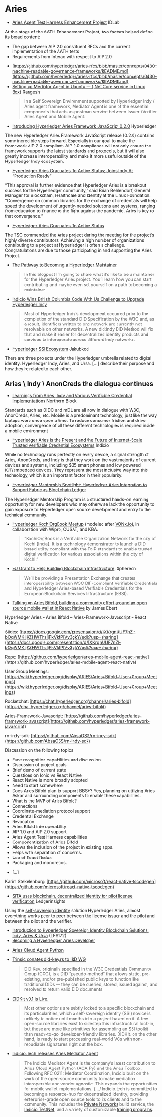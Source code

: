 # Aries

* [Aries Agent Test Harness Enhancement Project](https://www.idlab.org/en/aries-agent-test-harness-enhancement-project/) IDLab

At this stage of the AATH Enhancement Project, two factors helped define its broad content:

- The gap between AIP 2.0 constituent RFCs and the current implementation of the AATH tests
- Requirements from Interac with respect to AIP 2.0
* [https://github.com/hyperledger/aries-rfcs/blob/master/concepts/0430-machine-readable-governance-frameworks/README.md](https://github.com/hyperledger/aries-rfcs/blob/master/concepts/0430-machine-readable-governance-frameworks/README.md)
* [Setting up Mediator Agent in Ubuntu — (.Net Core service in Linux Box)](https://rangesh.medium.com/setting-up-mediator-agent-in-ubuntu-net-core-service-in-linux-box-b874bb409eed) Rangesh
  > In a Self Sovereign Environment supported by Hyperledger Indy / Aries agent framework, Mediator Agent is one of the essential components that acts as postman service between Issuer /Verifier Aries Agent and Mobile Agent.
* [Introducing Hyperledger Aries Framework JavaScript 0.2.0](https://www.hyperledger.org/blog/2022/07/06/introducing-hyperledger-aries-framework-javascript-0-2-0) Hyperledger

The new Hyperledger Aries Framework JavaScript release (0.2.0) contains some incredible steps forward. Especially in our goal to make the framework AIP 2.0 compliant. AIP 2.0 compliance will not only ensure the framework supports the latest standards and protocols, but it will also greatly increase interoperability and make it more useful outside of the Hyperledger Indy ecosystem.
* [Hyperledger Aries Graduates To Active Status; Joins Indy As “Production Ready”](https://www.hyperledger.org/blog/2021/02/26/hyperledger-aries-graduates-to-active-status-joins-indy-as-production-ready-hyperledger-projects-for-decentralized-identity)

“This approval is further evidence that Hyperledger Aries is a breakout success for the Hyperledger community,” said Brian Behlendorf, General Manager for Blockchain, Healthcare and Identity at the Linux Foundation. “Convergence on common libraries for the exchange of credentials will help speed the development of urgently-needed solutions and systems, ranging from education to finance to the fight against the pandemic. Aries is key to that convergence.”
* [Hyperledger Aries Graduates To Active Status](https://www.hyperledger.org/blog/2021/02/26/hyperledger-aries-graduates-to-active-status-joins-indy-as-production-ready-hyperledger-projects-for-decentralized-identity)

The TSC commended the Aries project during the meeting for the project’s highly diverse contributors. Achieving a high number of organizations contributing to a project at Hyperledger is often a challenge. Congratulations are due to those participating in and supporting the Aries Project.

* [The Pathway to Becoming a Hyperledger Maintainer](https://www.hyperledger.org/blog/2021/11/03/the-pathway-to-becoming-a-hyperledger-maintainer)
  > In this blogpost I’m going to share what it’s like to be a maintainer for the Hyperledger Aries project. You’ll learn how you can start contributing and maybe even set yourself on a path to becoming a maintainer.
* [Indicio Wins British Columbia Code With Us Challenge to Upgrade Hyperledger Indy](https://indicio.tech/indicio-wins-british-columbia-code-with-us-challenge-to-upgrade-hyperledger-indy/)
  > Most of Hyperledger Indy’s development occurred prior to the completion of the standard DID Specification by the W3C and, as a result, identifiers written to one network are currently not resolvable on other networks. A new did:indy DID Method will fix that and make it easier for decentralized identity products and services to interoperate across different Indy networks.
* [Hyperledger SSI Ecosystem](https://dev.to/jakubkoci/hyperledger-ssi-ecosystem-4j2p) Jakubkoci

There are three projects under the Hyperledger umbrella related to digital identity. Hyperledger Indy, Aries, and Ursa. [...] describe their purpose and how they’re related to each other.

## Aries \ Indy \ AnonCreds the dialogue continues

* [Learnings from Aries, Indy and Various Verifiable Credential Implementations](https://northernblock.io/learnings-from-aries-indy-and-various-verifiable-credential-implementations/) Northern Block

Standards such as OIDC and mDL are all now in dialogue with W3C, AnonCreds, Aries, etc. Mobile is a predominant technology, just like the way laptops were once upon a time. To reduce consumer friction and drive adoption, convergence of all these different technologies is required inside a mobile environment

* [Hyperledger Aries is the Present and the Future of Internet-Scale Trusted Verifiable Credential Ecosystems](https://indicio.tech/hyperledger-aries-is-the-present-and-the-future-of-internet-scale-trusted-verifiable-credential-ecosystems/) Indicio

While no technology runs perfectly on every device, a signal strength of Aries, AnonCreds, and Indy is that they work on the vast majority of current devices and systems, including $35 smart phones and low powered IOT/embedded devices. They represent the most inclusive way into this technology, which is an important factor in their popularity.
* [Hyperledger Mentorship Spotlight: Hyperledger Aries Integration to Support Fabric as Blockchain Ledger](https://www.hyperledger.org/blog/2021/12/06/hyperledger-mentorship-spotlight-hyperledger-aries-integration-to-support-fabric-as-blockchain-ledger)

The Hyperledger Mentorship Program is a structured hands-on learning opportunity for new developers who may otherwise lack the opportunity to gain exposure to Hyperledger open source development and entry to the technical community.

* [Hyperledger KochiOrgBook Meetup](https://www.youtube.com/watch?v=HU0zXKiFYD0) (modeled after [VONx.io](https://vonx.io/)), in collaboration with Wipro, CUSAT, and KBA.
  > “KochiOrgBook is a Verifiable Organization Network for the city of Kochi [India]. It is a technology demonstrator to launch a DID based utility compliant with the ToIP standards to enable trusted digital verification for various associations within the city of Kochi.”

* [EU Grant to Help Building Blockchain Infrastructure](https://sphereon.com/news-and-insights/sphereon-wins-an-eu-essif-lab-grant/). Sphereon
  > We’ll be providing a Presentation Exchange that creates interoperability between W3C DIF-compliant Verifiable Credentials and Hyperledger Aries-based Verifiable Credentials for the European Blockchain Services Infrastructure (EBSI).

* [Talking on Aries Bifold, building a community effort around an open source mobile wallet in React Native](https://iiw.idcommons.net/23I/_Talking_on_Aries_Bifold,_building_a_community_effort_around_an_open_source_mobile_wallet_in_React_Native) by James Ebert

Hyperledger Aries – Aries Bifold – Aries-Framework-Javascript – React Native

Slides: [https://docs.google.com/presentation/d/1XKrgnUUF7nZI-bOqWMKijKZHWThsIjFkVkfPIVy3gkY/edit?usp=sharing](https://docs.google.com/presentation/d/1XKrgnUUF7nZI-bOqWMKijKZHWThsIjFkVkfPIVy3gkY/edit?usp=sharing)

Repo: [https://github.com/hyperledger/aries-mobile-agent-react-native](https://github.com/hyperledger/aries-mobile-agent-react-native)

User Group Meetings: [https://wiki.hyperledger.org/display/ARIES/Aries+Bifold+User+Group+Meetings](https://wiki.hyperledger.org/display/ARIES/Aries+Bifold+User+Group+Meetings)

Rocketchat: [https://chat.hyperledger.org/channel/aries-bifold](https://chat.hyperledger.org/channel/aries-bifold)

Aries-Framework-Javascript: [https://github.com/hyperledger/aries-framework-javascript](https://github.com/hyperledger/aries-framework-javascript)

rn-indy-sdk: [https://github.com/AbsaOSS/rn-indy-sdk](https://github.com/AbsaOSS/rn-indy-sdk)

Discussion on the following topics:

- Face recognition capabilities and discussion
- Discussion of project goals
- Brief demo of current state
- Questions on Ionic vs React Native
- React Native is more broadly adopted
- Need to start somewhere
- Does Aries Bifold plan to support BBS+? Yes, planning on utilizing Aries Askar and surrounding components to enable these capabilities.
- What is the MVP of Aries Bifold?
- Connections
- Coordinate-mediation protocol support
- Credential Exchange
- Revocation
- Aries Bifold interoperability
- AIP 1.0 and AIP 2.0 support
- Aries Agent Test Harness capabilities
- Componentization of Aries Bifold
- Allows the inclusion of the project in existing apps.
- Helps with separation of concerns.
- Use of React Redux
- Packaging and monorepos.

* [...]

Karim Stekelenburg: [https://github.com/microsoft/react-native-tscodegen](https://github.com/microsoft/react-native-tscodegen)

* [SITA uses blockchain, decentralized identity for pilot license verification](https://www.ledgerinsights.com/sita-blockchain-decentralized-identity-for-pilot-license/) Ledgerinsights

Using the [self-sovereign identity](https://www.ledgerinsights.com/tag/self-sovereign-identity/) solution Hyperledger Aries, almost everything works peer to peer between the license issuer and the pilot and between the pilot and the verifier.

* [Introduction to Hyperledger Sovereign Identity Blockchain Solutions: Indy, Aries & Ursa](https://training.linuxfoundation.org/training/introduction-to-hyperledger-sovereign-identity-blockchain-solutions-indy-aries-and-ursa/) (LFS172)
* [Becoming a Hyperledger Aries Developer](https://www.edx.org/course/becoming-a-hyperledger-aries-developer) 
- [Aries Cloud Agent Python](https://github.com/hyperledger/aries-cloudagent-python)
* [Trinsic donates did-key.rs to I&D WG](https://medium.com/decentralized-identity/trinsic-donates-did-key-rs-to-i-d-wg-8a278f37bcd0)
  > DID:Key, originally specified in the W3C Credentials Community Group (CCG), is a DID “pseudo-method” that allows static, pre-existing, and/or pre-published public keys to function like traditional DIDs — they can be queried, stored, issued against, and resolved to return valid DID documents.
* [DIDKit v0.1 is Live.](https://sprucesystems.medium.com/didkit-v0-1-is-live-d0ea6638dbc9)
  > Most other options are subtly locked to a specific blockchain and its particularities, which a self-sovereign identity (SSI) novice is unlikely to notice until months into a project based on it. A few open-source libraries exist to sidestep this infrastructural lock-in, but these are more like primitives for assembling an SSI toolkit than ready-to-go, developer-friendly libraries. DIDKit, on the other hand, is ready to start processing real-world VCs with non-repudiable signatures right out the box.

* [Indicio.Tech releases Aries Mediator Agent](https://indicio.tech/blog/indicio-tech-advances-decentralized-identity-with-release-of-critical-open-source-technology/)
  > The Indicio Mediator Agent is the company’s latest contribution to Aries Cloud Agent Python (ACA-Py) and the Aries Toolbox. Following RFC 0211: Mediator Coordination, Indicio built on the work of the open-source community to make mediation interoperable and vendor agnostic. This expands the opportunities for mobile wallet implementations.
  > *[...]*
  > Indicio.tech is committed to becoming a resource-hub for decentralized identity, providing enterprise-grade open source tools to its clients and to the community. This includes the [Private Networks](https://indicio.tech/private-networks/) build service, the [Indicio TestNet](https://indicio.tech/indicio-testnet/), and a variety of customizable [training programs](https://indicio.tech/training-packages/).
